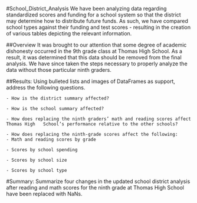 #School_District_Analysis
We have been analyzing data regarding standardized scores and funding for a school system so that the district may determine how to distribute future funds. As such, we have compared school types against their funding and test scores - resulting in the creation of various tables depicting the relevant information.

##Overview 
It was brought to our attention that some degree of academic dishonesty occurred in the 9th grade class at Thomas High School. As a result, it was determined that this data should be removed from the final analysis. We have since taken the steps necessary to properly analyze the data without those particular ninth graders.

##Results: Using bulleted lists and images of DataFrames as support, address the following questions.

    - How is the district summary affected?
    
    - How is the school summary affected?
    
    - How does replacing the ninth graders’ math and reading scores affect Thomas High   School’s performance relative to the other schools?
    
    - How does replacing the ninth-grade scores affect the following:
    - Math and reading scores by grade
    
    - Scores by school spending
    
    - Scores by school size
    
    - Scores by school type
    
#Summary: Summarize four changes in the updated school district analysis after reading and math scores for the ninth grade at Thomas High School have been replaced with NaNs.